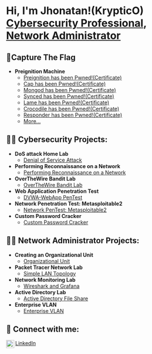 <h1>Hi, I'm Jhonatan!(KrypticO) <br/><a href="https://www.linkedin.com/in/jhonatan-oyola/">Cybersecurity Professional</a>, <a href="https://www.linkedin.com/in/jhonatan-oyola/">Network Administrator</a>

<h2> 🚩Capture The Flag </h2>

- <b> Preignition Machine</b>
  - [Preignition has been Pwned!(Certificate)](https://www.hackthebox.com/achievement/machine/2313849/397)
  - [Cap has been Pwned!(Certificate)](https://www.hackthebox.com/achievement/machine/2313849/351)
  - [Mongod has been Pwned!(Certificate)](https://www.hackthebox.com/achievement/machine/2313849/501)
  - [Synced has been Pwned!(Certificate)](https://www.hackthebox.com/achievement/machine/2313849/515)
  - [Lame has been Pwned!(Certificate)](https://www.hackthebox.com/achievement/machine/2313849/1)
  - [Crocodile has been Pwned!(Certificate)](https://www.hackthebox.com/achievement/machine/2313849/404)
  - [Responder has been Pwned!(Certificate)](https://www.hackthebox.com/achievement/machine/2313849/461)
  - [More...](https://github.com/JhonatanOP/PwnedMachines.git)


<h2>👨‍💻 Cybersecurity Projects:</h2>

- <b> DoS attack Home Lab </b>
  - [Denial of Service Attack](https://github.com/JhonatanOP/DoSAttackLab)
- <b>**Performing Reconnaissance on a Network** </b>
  - [Performing Reconnaissance on a Network](https://github.com/JhonatanOP/ReconnaissanceOnANetwork)
- <b>**OverTheWire Bandit Lab**</b>
  - [OverTheWire Bandit Lab](https://github.com/JhonatanOP/OverTheWireBanditLab)
- <b>**Web Application Penetration Test**</b>
  - [DVWA-WebApp PenTest](https://github.com/JhonatanOP/DVWA-WebAppPenTest)
- <b>**Network Penetration Test: Metasploitable2**</b>
  - [Network PenTest: Metasploitable2](https://github.com/JhonatanOP/NetworkPenTest-Metasploitable2)
- <b>**Custom Password Cracker**</b>
  - [Custom Password Cracker](https://github.com/JhonatanOP/CustomPasswordCracker)


<h2>👨‍💻 Network Administrator Projects: </h2>

- <b>Creating an Organizational Unit</b>
  - [Organizational Unit](https://github.com/JhonatanOP/OrganizationalUnit)
- <b> Packet Tracer Network Lab </b>
  - [Simple LAN Topology](https://github.com/JhonatanOP/PacketTracerNetworkLab)
- <b> Network Monitoring Lab </b>
  - [Wireshark and Grafana](https://github.com/JhonatanOP/NetworkMonitoringLab)
- <b> Active Directory Lab </b> 
  - [Active Directory File Share](https://github.com/JhonatanOP/ActiveDirectoryFileShare)
- <b> Enterprise VLAN </b>
  - [Enterprise VLAN](https://github.com/JhonatanOP/EnterpriseNetworkBuildout)

<h2> 🤳 Connect with me:</h2>

<img align="left" alt="Jhonatan Oyola | LinkedIn" width="22px" src="https://cdn.jsdelivr.net/npm/simple-icons@v3/icons/linkedin.svg" />[LinkedIn](https://www.linkedin.com/in/jhonatan-oyola)


<!--
-->
